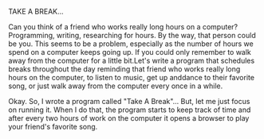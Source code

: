 TAKE A BREAK...

Can you think of a friend who works really long hours on a computer? Programming,
writing, researching for hours. By the way, that person could be you. This seems to be a problem, especially as the number of hours we spend on a computer keeps
going up. If you could only remember to walk away from the computer for a little bit.Let's write a program that schedules breaks throughout the day reminding that
friend who works really long hours on the computer, to listen to music, get up anddance to their favorite song, or just walk away from the computer every once in a while.

Okay. So, I wrote a program called "Take A Break"... 
But, let me just focus on running it. When I do that, the program starts to keep track of time and after every two hours of work on the computer it opens a browser to play your friend's favorite song.